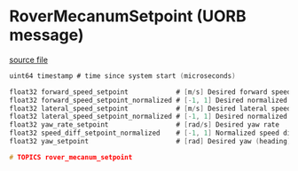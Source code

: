 # RoverMecanumSetpoint (UORB message)

[source file](https://github.com/PX4/PX4-Autopilot/blob/main/msg/RoverMecanumSetpoint.msg)

```c
uint64 timestamp # time since system start (microseconds)

float32 forward_speed_setpoint            # [m/s] Desired forward speed
float32 forward_speed_setpoint_normalized # [-1, 1] Desired normalized forward speed
float32 lateral_speed_setpoint            # [m/s] Desired lateral speed
float32 lateral_speed_setpoint_normalized # [-1, 1] Desired normalized lateral speed
float32 yaw_rate_setpoint                 # [rad/s] Desired yaw rate
float32 speed_diff_setpoint_normalized    # [-1, 1] Normalized speed difference between the left and right wheels
float32 yaw_setpoint 	                  # [rad] Desired yaw (heading)

# TOPICS rover_mecanum_setpoint

```

